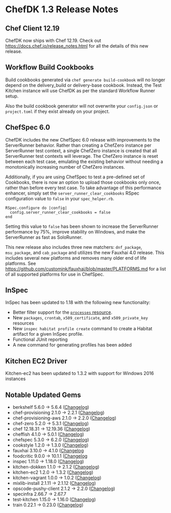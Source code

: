 # ChefDK 1.3 Release Notes

## Chef Client 12.19

ChefDK now ships with Chef 12.19\. Check out <https://docs.chef.io/release_notes.html> for all the details of this new release.

## Workflow Build Cookbooks

Build cookbooks generated via `chef generate build-cookbook` will no longer depend on the delivery_build or delivery-base cookbook. Instead, the Test Kitchen instance will use ChefDK as per the standard Workflow Runner setup.

Also the build cookbook generator will not overwrite your `config.json` or `project.toml` if they exist already on your project.

## ChefSpec 6.0

ChefDK includes the new ChefSpec 6.0 release with improvements to the ServerRunner behavior. Rather than creating a ChefZero instance per ServerRunner test context, a single ChefZero instance is created that all ServerRunner test contexts will leverage. The ChefZero instance is reset between each test case, emulating the existing behavior without needing a monotonically increasing number of ChefZero instances.

Additionally, if you are using ChefSpec to test a pre-defined set of Cookbooks, there is now an option to upload those cookbooks only once, rather than before every test case. To take advantage of this performance enhancer, simply set the `server_runner_clear_cookbooks` RSpec configuration value to `false` in your `spec_helper.rb`.

```
RSpec.configure do |config|
  config.server_runner_clear_cookbooks = false
end
```

Setting this value to `false` has been shown to increase the ServerRunner performance by 75%, improve stability on Windows, and make the ServerRunner as fast as SoloRunner.

This new release also includes three new matchers: `dnf_package`, `msu_package`, and `cab_package` and utilizes the new Fauxhai 4.0 release. This includes several new platforms and removes many older end of life platforms. See <https://github.com/customink/fauxhai/blob/master/PLATFORMS.md> for a list of all supported platforms for use in ChefSpec.

## InSpec

InSpec has been updated to 1.18 with the following new functionality:

- Better filter support for the [`processes` resource](http://inspec.io/docs/reference/resources/processes/).
- New `packages`, `crontab`, `x509_certificate`, and `x509_private_key` resources
- New `inspec habitat profile create` command to create a Habitat artifact for a given InSpec profile.
- Functional JUnit reporting
- A new command for generating profiles has been added

## Kitchen EC2 Driver

Kitchen-ec2 has been updated to 1.3.2 with support for Windows 2016 instances

## Notable Updated Gems

- berkshelf 5.6.0 -> 5.6.4 ([Changelog](https://github.com/berkshelf/berkshelf/blob/master/CHANGELOG.md))
- chef-provisioning 2.1.0 -> 2.2.1 ([Changelog](https://github.com/chef/chef-provisioning/blob/master/CHANGELOG.md))
- chef-provisioning-aws 2.1.0 -> 2.2.0 ([Changelog](https://github.com/chef/chef-provisioning-aws/blob/master/CHANGELOG.md))
- chef-zero 5.2.0 -> 5.3.1 ([Changelog](https://github.com/chef/chef-zero/blob/master/CHANGELOG.md))
- chef 12.18.31 -> 12.19.36 ([Changelog](https://github.com/chef/chef/blob/master/CHANGELOG.md))
- cheffish 4.1.0 -> 5.0.1 ([Changelog](https://github.com/chef/cheffish/blob/master/CHANGELOG.md))
- chefspec 5.3.0 -> 6.2.0 ([Changelog](https://github.com/sethvargo/chefspec/blob/master/CHANGELOG.md))
- cookstyle 1.2.0 -> 1.3.0 ([Changelog](https://github.com/chef/cookstyle/blob/master/CHANGELOG.md))
- fauxhai 3.10.0 -> 4.1.0 ([Changelog](https://github.com/customink/fauxhai/blob/master/CHANGELOG.md)
- foodcritic 9.0.0 -> 10.1.1 ([Changelog](https://github.com/acrmp/foodcritic/blob/master/CHANGELOG.md)
- inspec 1.11.0 -> 1.18.0 ([Changelog](https://github.com/chef/inspec/blob/master/CHANGELOG.md))
- kitchen-dokken 1.1.0 -> 2.1.2 ([Changelog](https://github.com/someara/kitchen-dokken/blob/master/CHANGELOG.md))
- kitchen-ec2 1.2.0 -> 1.3.2 ([Changelog](https://github.com/test-kitchen/kitchen-ec2/blob/master/CHANGELOG.md))
- kitchen-vagrant 1.0.0 -> 1.0.2 ([Changelog](https://github.com/test-kitchen/kitchen-vagrant/blob/master/CHANGELOG.md))
- mixlib-install 2.1.11 -> 2.1.12 ([Changelog](https://github.com/chef/mixlib-install/blob/master/CHANGELOG.md))
- opscode-pushy-client 2.1.2 -> 2.2.0 ([Changelog](https://github.com/chef/opscode-pushy-client/blob/master/CHANGELOG.md))
- specinfra 2.66.7 -> 2.67.7
- test-kitchen 1.15.0 -> 1.16.0 ([Changelog](https://github.com/test-kitchen/test-kitchen/blob/master/CHANGELOG.md))
- train 0.22.1 -> 0.23.0 ([Changelog](https://github.com/chef/train/blob/master/CHANGELOG.md))
